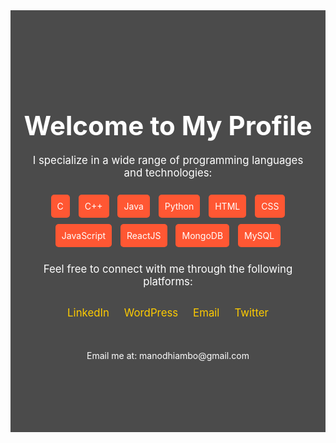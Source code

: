 <!-- README.md -->
<div style="text-align: center; padding: 100px 20px; background-color: rgba(0, 0, 0, 0.7); margin: 0 auto; color: white;">

<h1 style="font-size: 3em; margin-bottom: 20px;">Welcome to My Profile</h1>

<p style="font-size: 1.2em; margin-bottom: 20px;">I specialize in a wide range of programming languages and technologies:</p>

<div style="margin: 20px 0;">
<span style="background-color: #ff5733; padding: 10px; margin: 5px; border-radius: 5px; display: inline-block;">C</span>
<span style="background-color: #ff5733; padding: 10px; margin: 5px; border-radius: 5px; display: inline-block;">C++</span>
<span style="background-color: #ff5733; padding: 10px; margin: 5px; border-radius: 5px; display: inline-block;">Java</span>
<span style="background-color: #ff5733; padding: 10px; margin: 5px; border-radius: 5px; display: inline-block;">Python</span>
<span style="background-color: #ff5733; padding: 10px; margin: 5px; border-radius: 5px; display: inline-block;">HTML</span>
<span style="background-color: #ff5733; padding: 10px; margin: 5px; border-radius: 5px; display: inline-block;">CSS</span>
<span style="background-color: #ff5733; padding: 10px; margin: 5px; border-radius: 5px; display: inline-block;">JavaScript</span>
<span style="background-color: #ff5733; padding: 10px; margin: 5px; border-radius: 5px; display: inline-block;">ReactJS</span>
<span style="background-color: #ff5733; padding: 10px; margin: 5px; border-radius: 5px; display: inline-block;">MongoDB</span>
<span style="background-color: #ff5733; padding: 10px; margin: 5px; border-radius: 5px; display: inline-block;">MySQL</span>
</div>

<p style="font-size: 1.2em;">Feel free to connect with me through the following platforms:</p>
<div style="margin-top: 30px;">
<a href="https://www.linkedin.com/in/manodhiambo/" target="_blank" style="color: #ffcc00; text-decoration: none; font-size: 1.2em; margin: 0 10px;">LinkedIn</a>
<a href="https://t.co/QaSYpAYr8D.com/" target="_blank" style="color: #ffcc00; text-decoration: none; font-size: 1.2em; margin: 0 10px;">WordPress</a>
<a href="mailto:manodhiambo@gmail.com" target="_blank" style="color: #ffcc00; text-decoration: none; font-size: 1.2em; margin: 0 10px;">Email</a>
<a href="https://twitter.com/your-twitter-handle" target="_blank" style="color: #ffcc00; text-decoration: none; font-size: 1.2em; margin: 0 10px;">Twitter</a>
</div>

<div style="margin-top: 50px; font-size: 1em;">
<p>Email me at: manodhiambo@gmail.com</p>
</div>
</div>
